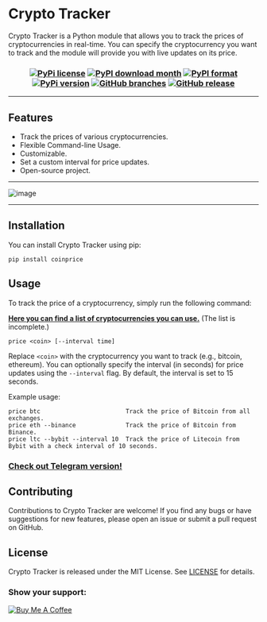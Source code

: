 # Crypto Tracker

Crypto Tracker is a Python module that allows you to track the prices of cryptocurrencies in real-time. You can specify the cryptocurrency you want to track and the module will provide you with live updates on its price.

<h3 align="center">

[![PyPi license](https://badgen.net/pypi/license/pip/)](https://pypi.org/project/coinprice/)
[![PyPI download month](https://img.shields.io/pypi/dm/coinprice.svg)](https://pypi.org/project/coinprice/)
[![PyPI format](https://img.shields.io/pypi/format/coinprice.svg)](https://pypi.org/project/coinprice/)
[![PyPi version](https://badgen.net/pypi/v/coinprice/)](https://pypi.org/project/coinprice)
[![GitHub branches](https://badgen.net/github/branches/7GitGuru/crypto-tracker)](https://github.com/7GitGuru/crypto-tracker/branches)
[![GitHub release](https://img.shields.io/github/release/7GitGuru/crypto-tracker.svg)](https://github.com/7GitGuru/crypto-tracker/releases/)

<!--- 
[![Github all releases](https://img.shields.io/github/downloads/7GitGuru/crypto-tracker/total.svg)](https://github.com/7GitGuru/crypto-tracker/releases/)

[![PyPI version fury.io](https://badge.fury.io/py/coinprice.svg)](https://pypi.org/project/coinprice/) 
-->

</h3>

---
## Features

- Track the prices of various cryptocurrencies.
- Flexible Command-line Usage.
- Customizable.
- Set a custom interval for price updates.
- Open-source project.

--- 

![image](https://github.com/7GitGuru/crypto-tracker/assets/154711952/e931d7e4-8714-4dd2-8051-aba7bfe0756d)

----

## Installation

You can install Crypto Tracker using pip:

```
pip install coinprice
```

## Usage

To track the price of a cryptocurrency, simply run the following command:

**[Here you can find a list of cryptocurrencies you can use.](https://github.com/7GitGuru/crypto-tracker/blob/main/coin-names.json)** (The list is incomplete.)

```
price <coin> [--interval time]
```

Replace `<coin>` with the cryptocurrency you want to track (e.g., bitcoin, ethereum). You can optionally specify the interval (in seconds) for price updates using the `--interval` flag. By default, the interval is set to 15 seconds.

Example usage:

```
price btc                        Track the price of Bitcoin from all exchanges.
price eth --binance              Track the price of Bitcoin from Binance.
price ltc --bybit --interval 10  Track the price of Litecoin from Bybit with a check interval of 10 seconds.
```

### [Check out Telegram version!](https://github.com/7GitGuru/crypto-tracker/tree/telegram)

## Contributing

Contributions to Crypto Tracker are welcome! If you find any bugs or have suggestions for new features, please open an issue or submit a pull request on GitHub.

## License

Crypto Tracker is released under the MIT License. See [LICENSE](https://github.com/7GitGuru/crypto-tracker/blob/main/LICENSE) for details.

### Show your support:

[![Buy Me A Coffee](https://www.buymeacoffee.com/assets/img/custom_images/orange_img.png)](https://www.buymeacoffee.com/bohd4n)
